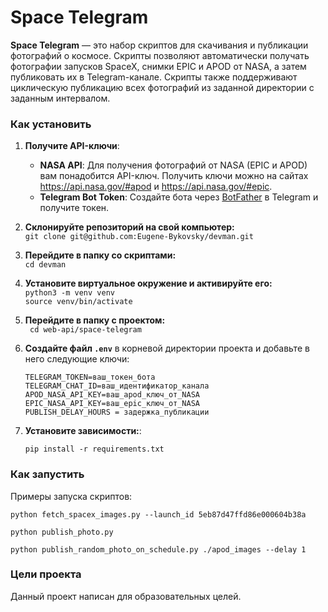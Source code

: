 # Space Telegram

**Space Telegram** — это набор скриптов для скачивания и публикации фотографий о космосе. Скрипты позволяют автоматически получать фотографии запусков SpaceX, снимки EPIC и APOD от NASA, а затем публиковать их в Telegram-канале. Скрипты также поддерживают циклическую публикацию всех фотографий из заданной директории с заданным интервалом.

### Как установить

1. **Получите API-ключи**:
   - **NASA API**: Для получения фотографий от NASA (EPIC и APOD) вам понадобится API-ключ. Получить ключи можно на сайтах https://api.nasa.gov/#apod и https://api.nasa.gov/#epic.
   - **Telegram Bot Token**: Создайте бота через [BotFather](https://core.telegram.org/bots#botfather) в Telegram и получите токен.
   
2. **Склонируйте репозиторий на свой компьютер:**  
``` git clone git@github.com:Eugene-Bykovsky/devman.git ```  

3. **Перейдите в папку со скриптами:**  
``` cd devman ```

4. **Установите виртуальное окружение и активируйте его:**  
``` python3 -m venv venv ```  
``` source venv/bin/activate ```

5. **Перейдите в папку  с проектом:**  
``` cd web-api/space-telegram```  

6. **Создайте файл `.env`** в корневой директории проекта и добавьте в него следующие ключи:

   ```
   TELEGRAM_TOKEN=ваш_токен_бота
   TELEGRAM_CHAT_ID=ваш_идентификатор_канала
   APOD_NASA_API_KEY=ваш_apod_ключ_от_NASA
   EPIC_NASA_API_KEY=ваш_epic_ключ_от_NASA
   PUBLISH_DELAY_HOURS = задержка_публикации
   ```

7. **Установите зависимости:**:
   ```
   pip install -r requirements.txt
   ```
   
### Как запустить

Примеры запуска скриптов:

```
python fetch_spacex_images.py --launch_id 5eb87d47ffd86e000604b38a 

python publish_photo.py

python publish_random_photo_on_schedule.py ./apod_images --delay 1

```

### Цели проекта

Данный проект написан для образовательных целей.